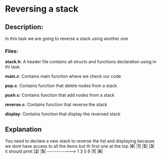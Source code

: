 # Reversing a stack

<h2>Description:</h2>

In this task we are going to reverse
a stack using another one

   <h3>Files:</h3>

**stack.h**: A header file contains all structs and functions declaration
using in thi task.

**main.c**: Contains main function where we check our code

**pop.c**: Contains function that delete nodes from a stack

**push.c**: Contains function that add nodes from a stack

**reverse.c**: Contains function that reverse the stack

**display**: Contains function that display the reversed stack

<h2>Explanation</h2>

You need to declare a new stack to reverse the list and displaying
because we dont have access to all the items but th first one at the top
|**6**| |**1**|
|**5**| |**3**| it should print
|**2**| |**5**| ------------> 1 3 5 6
|**1**| |**6**|
